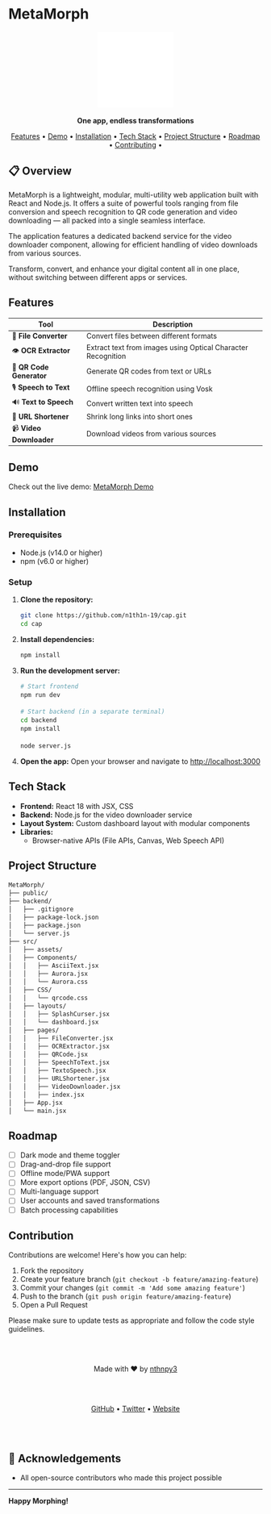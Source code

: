 # MetaMorph

<p align="center">
  <img src="src/assets/logooo.gif" alt="MetaMorph Logo" width="150" height="150">
</p>

<p align="center">
  <strong>One app, endless transformations</strong>
</p>

<p align="center">
  <a href="#features">Features</a> •
  <a href="#demo">Demo</a> •
  <a href="#installation">Installation</a> •
  <a href="#tech-stack">Tech Stack</a> •
  <a href="#project-structure">Project Structure</a> •
  <a href="#roadmap">Roadmap</a> •
  <a href="#contributing">Contributing</a> •
</p>

## 📋 Overview

MetaMorph is a lightweight, modular, multi-utility web application built with React and Node.js. It offers a suite of powerful tools ranging from file conversion and speech recognition to QR code generation and video downloading — all packed into a single seamless interface.

The application features a dedicated backend service for the video downloader component, allowing for efficient handling of video downloads from various sources.

Transform, convert, and enhance your digital content all in one place, without switching between different apps or services.

## <h2 id="features">Features</h2>

| Tool | Description |
|------|-------------|
| 📄 **File Converter** | Convert files between different formats |
| 👁️ **OCR Extractor** | Extract text from images using Optical Character Recognition |
| 📱 **QR Code Generator** | Generate QR codes from text or URLs |
| 🎙️ **Speech to Text** | Offline speech recognition using Vosk |
| 🔊 **Text to Speech** | Convert written text into speech |
| 🔗 **URL Shortener** | Shrink long links into short ones |
| 📹 **Video Downloader** | Download videos from various sources |

## <h2 id="demo">Demo</h2>

Check out the live demo: [MetaMorph Demo](https://metamorph02.vercel.app)

<!-- ![MetaMorph Screenshot](https://via.placeholder.com/800x400) -->

## <h2 id="installation">Installation</h2>

### Prerequisites
- Node.js (v14.0 or higher)
- npm (v6.0 or higher)

### Setup

1. **Clone the repository:**
   ```bash
   git clone https://github.com/n1th1n-19/cap.git
   cd cap
   ```

2. **Install dependencies:**
   ```bash
   npm install
   ```

3. **Run the development server:**
   ```bash
   # Start frontend
   npm run dev
   
   # Start backend (in a separate terminal)
   cd backend
   npm install
  
   node server.js
   ```

4. **Open the app:**
   Open your browser and navigate to [http://localhost:3000](http://localhost:3000)



## <h2 id="tech-stack">Tech Stack</h2>

- **Frontend:** React 18 with JSX, CSS
- **Backend:** Node.js for the video downloader service
- **Layout System:** Custom dashboard layout with modular components
- **Libraries:**
  - Browser-native APIs (File APIs, Canvas, Web Speech API)

## <h2 id="project-structure">Project Structure</h2>

```
MetaMorph/
├── public/
├── backend/
│   ├── .gitignore
│   ├── package-lock.json
│   ├── package.json
│   └── server.js
├── src/
│   ├── assets/
│   ├── Components/
│   │   ├── AsciiText.jsx
│   │   ├── Aurora.jsx
│   │   └── Aurora.css
│   ├── CSS/
│   │   └── qrcode.css
│   ├── layouts/
│   │   ├── SplashCurser.jsx
│   │   └── dashboard.jsx
│   ├── pages/
│   │   ├── FileConverter.jsx
│   │   ├── OCRExtractor.jsx
│   │   ├── QRCode.jsx
│   │   ├── SpeechToText.jsx
│   │   ├── TextoSpeech.jsx
│   │   ├── URLShortener.jsx
│   │   ├── VideoDownloader.jsx
│   │   ├── index.jsx
│   ├── App.jsx
│   └── main.jsx
```

## <h2 id="roadmap">Roadmap</h2>

- [ ] Dark mode and theme toggler
- [ ] Drag-and-drop file support
- [ ] Offline mode/PWA support
- [ ] More export options (PDF, JSON, CSV)
- [ ] Multi-language support
- [ ] User accounts and saved transformations
- [ ] Batch processing capabilities

## <h2 id="contributing">Contribution</h2>

Contributions are welcome! Here's how you can help:

1. Fork the repository
2. Create your feature branch (`git checkout -b feature/amazing-feature`)
3. Commit your changes (`git commit -m 'Add some amazing feature'`)
4. Push to the branch (`git push origin feature/amazing-feature`)
5. Open a Pull Request

Please make sure to update tests as appropriate and follow the code style guidelines.

<br><br>


<p align="center">
  Made with ❤️ by <a href="https://github.com/n1th1n-19">nthnpy3</a>
</p>
<br><br>
<p align="center">
  <a href="https://github.com/n1th1n-19">GitHub</a> •
  <a href="https://twitter.com/your-twitter">Twitter</a> •
  <a href="https://your-website.com">Website</a>
</p>

<br><br>

## 🙏 Acknowledgements

- All open-source contributors who made this project possible

---

**Happy Morphing!**  

